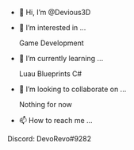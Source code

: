 - 👋 Hi, I’m @Devious3D
- 👀 I’m interested in ...

  Game Development

- 🌱 I’m currently learning ...

    Luau
    Blueprints
    C#

- 💞️ I’m looking to collaborate on ...

    Nothing for now

- 📫 How to reach me ...

Discord: DevoRevo#9282

<!---
Devious3D/Devious3D is a ✨ special ✨ repository because its `README.md` (this file) appears on your GitHub profile.
You can click the Preview link to take a look at your changes.
--->
